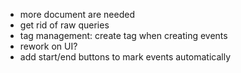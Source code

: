 * more document are needed
* get rid of raw queries
* tag management: create tag when creating events
* rework on UI?
* add start/end buttons to mark events automatically
